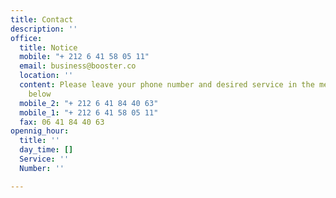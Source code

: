 ```yaml
---
title: Contact
description: ''
office:
  title: Notice
  mobile: "+ 212 6 41 58 05 11"
  email: business@booster.co
  location: ''
  content: Please leave your phone number and desired service in the message section
    below
  mobile_2: "+ 212 6 41 84 40 63"
  mobile_1: "+ 212 6 41 58 05 11"
  fax: 06 41 84 40 63
opennig_hour:
  title: ''
  day_time: []
  Service: ''
  Number: ''

---
```

